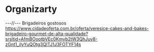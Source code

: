 # Organizarty

---//---
Brigadeiros gostosos
https://www.cidadeoferta.com.br/oferta/veresice-cakes-and-bakes-brigadeiro-gourmet-de-alta-qualidade?srsltid=AfmBOootbVEc0Kmyb2tW3QhJuv8-zGnt1_iIyYuQOtg3QITJ1J3FOTYF14s

